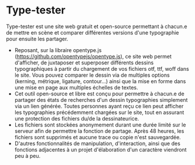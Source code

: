 # Type-tester
Type-tester est une site web gratuit et open-source permettant à chacun.e de mettre en scène et comparer différentes versions d'une typographie pour ensuite les partager.
- Reposant, sur la libraire opentype.js (https://github.com/opentypejs/opentype.js), ce site web permet d'afficher, de juxtaposer et superposer différents dessins typographiques à partir du chargement de vos fichiers otf, ttf, woff dans le site. Vous pouvez comparer le dessin via de multiples options (kerning, métrique, ligature, contour...) ainsi que la mise en forme dans une mise en page aux multiples échelles de textes.
- Cet outil open-source et libre est conçu pour permettre à chacun.e de partager des états de recherches d'un dessin typographies simplement via un lien générée. Toutes personnes ayant reçu ce lien peut afficher les typographies précédemment chargées sur le site, tout en assurant une protection des fichiers du/de la dessinateurice.
- Les fichiers sont stockées anonymement durant une durée limité sur le serveur afin de permettre la fonction de partage. Après 48 heures, les fichiers sont supprimés et aucune trace ou copie n'est sauvegardée.
- D'autres fonctionnalités de manipulation, d'interaction, ainsi que des fonctions adjacentes à un projet d'élaboration d'un caractère viendront peu à peu.
